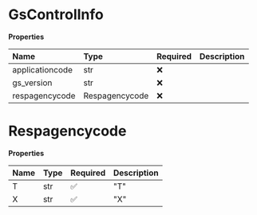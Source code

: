 # GsControlInfo

**Properties**

| Name            | Type           | Required | Description |
| :-------------- | :------------- | :------- | :---------- |
| applicationcode | str            | ❌       |             |
| gs_version      | str            | ❌       |             |
| respagencycode  | Respagencycode | ❌       |             |

# Respagencycode

**Properties**

| Name | Type | Required | Description |
| :--- | :--- | :------- | :---------- |
| T    | str  | ✅       | "T"         |
| X    | str  | ✅       | "X"         |

